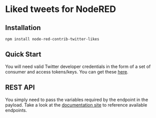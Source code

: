 # Liked tweets for NodeRED

## Installation

`npm install node-red-contrib-twitter-likes`

## Quick Start

You will need valid Twitter developer credentials in the form of a set of consumer and access tokens/keys.  You can get these [here](https://apps.twitter.com/).

## REST API

You simply need to pass the variables required by the endpoint in the payload.  Take a look at the [documentation site](https://dev.twitter.com/rest/public) to reference available endpoints.

